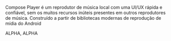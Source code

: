 Compose Player é um reprodutor de música local com uma UI/UX rápida e confiável, sem os muitos recursos inúteis presentes em outros reprodutores de música. Construído a partir de bibliotecas modernas de reprodução de mídia do Android

ALPHA, ALPHA
